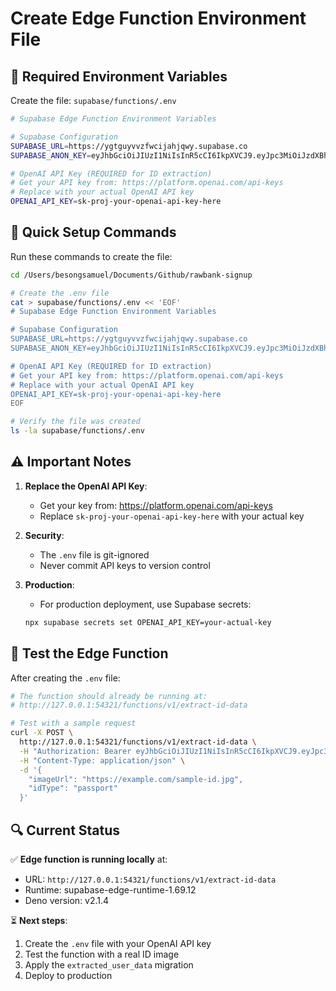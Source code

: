 # Create Edge Function Environment File

## 📝 Required Environment Variables

Create the file: `supabase/functions/.env`

```bash
# Supabase Edge Function Environment Variables

# Supabase Configuration
SUPABASE_URL=https://ygtguyvvzfwcijahjqwy.supabase.co
SUPABASE_ANON_KEY=eyJhbGciOiJIUzI1NiIsInR5cCI6IkpXVCJ9.eyJpc3MiOiJzdXBhYmFzZSIsInJlZiI6InlndGd1eXZ2emZ3Y2lqYWhqcXd5Iiwicm9sZSI6ImFub24iLCJpYXQiOjE3NjAzNDkzMTYsImV4cCI6MjA3NTkyNTMxNn0.T0MIx0evLj7jgm67z-SEXJ9ox0w5tJSc-anBL7sypqA

# OpenAI API Key (REQUIRED for ID extraction)
# Get your API key from: https://platform.openai.com/api-keys
# Replace with your actual OpenAI API key
OPENAI_API_KEY=sk-proj-your-openai-api-key-here
```

## 🚀 Quick Setup Commands

Run these commands to create the file:

```bash
cd /Users/besongsamuel/Documents/Github/rawbank-signup

# Create the .env file
cat > supabase/functions/.env << 'EOF'
# Supabase Edge Function Environment Variables

# Supabase Configuration
SUPABASE_URL=https://ygtguyvvzfwcijahjqwy.supabase.co
SUPABASE_ANON_KEY=eyJhbGciOiJIUzI1NiIsInR5cCI6IkpXVCJ9.eyJpc3MiOiJzdXBhYmFzZSIsInJlZiI6InlndGd1eXZ2emZ3Y2lqYWhqcXd5Iiwicm9sZSI6ImFub24iLCJpYXQiOjE3NjAzNDkzMTYsImV4cCI6MjA3NTkyNTMxNn0.T0MIx0evLj7jgm67z-SEXJ9ox0w5tJSc-anBL7sypqA

# OpenAI API Key (REQUIRED for ID extraction)
# Get your API key from: https://platform.openai.com/api-keys
# Replace with your actual OpenAI API key
OPENAI_API_KEY=sk-proj-your-openai-api-key-here
EOF

# Verify the file was created
ls -la supabase/functions/.env
```

## ⚠️ Important Notes

1. **Replace the OpenAI API Key**:

   - Get your key from: https://platform.openai.com/api-keys
   - Replace `sk-proj-your-openai-api-key-here` with your actual key

2. **Security**:

   - The `.env` file is git-ignored
   - Never commit API keys to version control

3. **Production**:
   - For production deployment, use Supabase secrets:
   ```bash
   npx supabase secrets set OPENAI_API_KEY=your-actual-key
   ```

## 🧪 Test the Edge Function

After creating the `.env` file:

```bash
# The function should already be running at:
# http://127.0.0.1:54321/functions/v1/extract-id-data

# Test with a sample request
curl -X POST \
  http://127.0.0.1:54321/functions/v1/extract-id-data \
  -H "Authorization: Bearer eyJhbGciOiJIUzI1NiIsInR5cCI6IkpXVCJ9.eyJpc3MiOiJzdXBhYmFzZSIsInJlZiI6InlndGd1eXZ2emZ3Y2lqYWhqcXd5Iiwicm9sZSI6ImFub24iLCJpYXQiOjE3NjAzNDkzMTYsImV4cCI6MjA3NTkyNTMxNn0.T0MIx0evLj7jgm67z-SEXJ9ox0w5tJSc-anBL7sypqA" \
  -H "Content-Type: application/json" \
  -d '{
    "imageUrl": "https://example.com/sample-id.jpg",
    "idType": "passport"
  }'
```

## 🔍 Current Status

✅ **Edge function is running locally** at:

- URL: `http://127.0.0.1:54321/functions/v1/extract-id-data`
- Runtime: supabase-edge-runtime-1.69.12
- Deno version: v2.1.4

⏳ **Next steps**:

1. Create the `.env` file with your OpenAI API key
2. Test the function with a real ID image
3. Apply the `extracted_user_data` migration
4. Deploy to production
